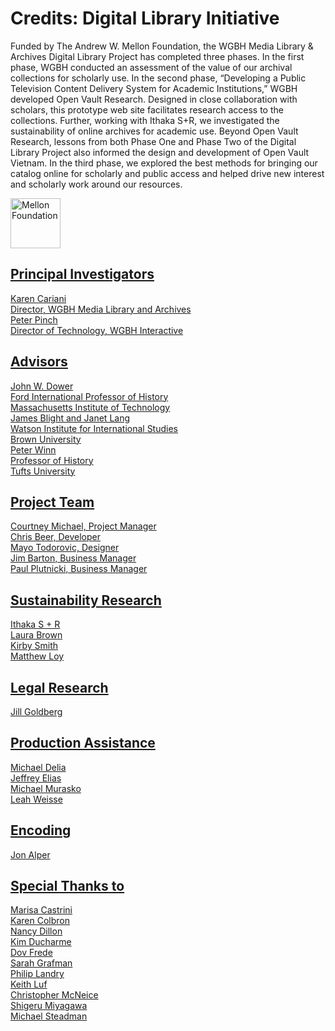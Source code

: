 # Credits: Digital Library Initiative
  
Funded by The Andrew W. Mellon Foundation, the WGBH Media Library & 
Archives Digital Library Project has completed three phases. In the first phase, 
WGBH conducted an assessment of the value of our archival collections for 
scholarly use. In the second phase, “Developing a Public Television Content 
Delivery System for Academic Institutions,” WGBH developed Open Vault Research. 
 Designed in close collaboration with scholars, this  prototype web site 
facilitates research access to the collections. Further, working with Ithaka 
S+R, we investigated the sustainability of online archives for academic use. 
Beyond Open Vault Research, lessons from both Phase One and Phase Two of the 
Digital Library Project also informed the design and development of Open Vault 
Vietnam. In the third phase, we explored the best methods for bringing our catalog online for scholarly and public access and helped drive new interest and scholarly work around our resources.

<a href="https://mellon.org/"><img height="80" src="https://s3.amazonaws.com/openvault.wgbh.org/logos/Mellon.jpg" 
alt="Mellon Foundation" title="Mellon Foundation">

##    Principal Investigators
Karen Cariani<br/>
Director, WGBH Media Library and Archives<br/> 
Peter Pinch<br/>
Director of Technology, WGBH Interactive<br/>
##    Advisors
John W. Dower<br/>
Ford International Professor of History<br/>
Massachusetts Institute of Technology<br/>
James Blight and Janet Lang<br/>
Watson Institute for International Studies<br/>
Brown University<br/>
Peter Winn<br/>
Professor of History<br/>
Tufts University<br/>
##    Project Team
Courtney Michael, Project Manager<br/>
Chris Beer, Developer<br/>
Mayo Todorovic, Designer<br/>
Jim Barton, Business Manager<br/>
Paul Plutnicki, Business Manager<br/>
##    Sustainability Research
Ithaka S + R<br/>
Laura Brown<br/>
Kirby Smith<br/>
Matthew Loy<br/>
##    Legal Research
Jill Goldberg<br/>
##    Production Assistance
Michael Delia<br/>
Jeffrey Elias<br/>
Michael Murasko<br/>
Leah Weisse<br/>
##    Encoding
Jon Alper<br/>
##    Special Thanks to
Marisa Castrini<br/>
Karen Colbron<br/>
Nancy Dillon<br/>
Kim Ducharme<br/>
Dov Frede<br/>
Sarah Grafman<br/>
Philip Landry<br/>
Keith Luf<br/>
Christopher McNeice<br/>
Shigeru Miyagawa<br/>
Michael Steadman<br/>
  
  
  
